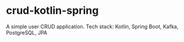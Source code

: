 # crud-kotlin-spring
A simple user CRUD application. Tech stack: Kotlin, Spring Boot, Kafka, PostgreSQL, JPA
